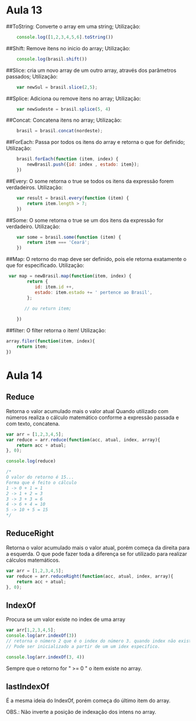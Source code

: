# Aula 13
##ToString: 
Converte o array em uma string;
Utilização: 

```js
    console.log([1,2,3,4,5,6].toString())
```

##Shift: 
Remove itens no inicio do array;
Utilização: 

```js
    console.log(brasil.shift())
```

##Slice: 
cria um novo array de um outro array, através dos parâmetros passados;
Utilização: 

```js
    var newSul = brasil.slice(2,5);
```

##Splice: 
Adiciona ou remove itens no array;
Utilização: 

```js
    var newSudeste = brasil.splice(5, 4)
```

##Concat: 
Concatena itens no array;
Utilização: 

```js
    brasil = brasil.concat(nordeste);
```

##ForEach: 
Passa por todos os itens do array e retorna o que for definido;
Utilização: 

```js
    brasil.forEach(function (item, index) {
        newBrasil.push({id: index , estado: item});
    })
```

##Every: 
O some retorna o true se todos os itens da expressão forem verdadeiros.
Utilização: 

```js
    var result = brasil.every(function (item) {
        return item.length > 7;
    })
```

##Some: 
O some retorna o true se um dos itens da expressão for verdadeiro.
Utilização: 

```js
    var some = brasil.some(function (item) {
        return item === 'Ceará';
    })
```

##Map: 
O retorno do map deve ser definido, pois ele retorna exatamente o que for especificado.
Utilização: 

```js
 var map = newBrasil.map(function(item, index) {
        return {
           id: item.id ++,
           estado: item.estado += ' pertence ao Brasil',
        };

       // ou return item;
        
    }) 
```

##filter: 
O filter retorna o item!
Utilização: 

```js
array.filer(function(item, index){
    return item;
})
```

# Aula 14

## Reduce
Retorna o valor acumulado mais o valor atual
Quando utilizado com números realiza o cálculo matemático conforme a expressão passada e com texto, concatena.
```js
var arr = [1,2,3,4,5];
var reduce = arr.reduce(function(acc, atual, index, array){
    return acc + atual;
}, 0);

console.log(reduce)

/* 
O valor do retorno é 15...
Forma que é feito o cálculo
1 -> 0 + 1 = 1
2 -> 1 + 2 = 3
3 -> 3 + 3 = 6
4 -> 6 + 4 = 10
5 -> 10 + 5 = 15
*/
```

## ReduceRight
Retorna o valor acumulado mais o valor atual, porém começa da direita para a esquerda. O que pode fazer toda a diferença se for utilizado para realizar cálculos matemáticos.
```js
var arr = [1,2,3,4,5];
var reduce = arr.reduceRight(function(acc, atual, index, array){
    return acc + atual;
}, 0);
```

## IndexOf

Procura se um valor existe no index de uma array

```js
var arr[1,2,3,4,5];
console.log(arr.indexOf(3))
// retorna o número 2 que é o index do número 3. quando index não existe, retorna -1
// Pode ser inicializado a partir de um um idex especifico.

console.log(arr.indexOf(3, 4))

```

Sempre que o retorno for " >= 0 " o item existe no array.

## lastIndexOf

É a mesma ideia do IndexOf, porém começa do último item do array. 

OBS.: Não inverte a posição de indexação dos intens no array.

